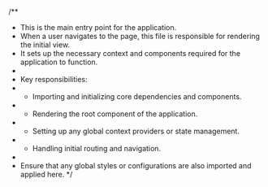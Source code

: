 /**
 * This is the main entry point for the application.
 * When a user navigates to the page, this file is responsible for rendering the initial view.
 * It sets up the necessary context and components required for the application to function.
 * 
 * Key responsibilities:
 * - Importing and initializing core dependencies and components.
 * - Rendering the root component of the application.
 * - Setting up any global context providers or state management.
 * - Handling initial routing and navigation.
 * 
 * Ensure that any global styles or configurations are also imported and applied here.
 */